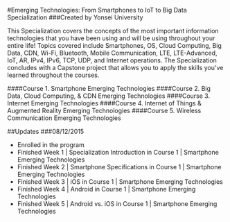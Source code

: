 #Emerging Technologies: From Smartphones to IoT to Big Data Specialization
###Created by Yonsei University

This Specialization covers the concepts of the most important information technologies that you have been using and will be using throughout your entire life! Topics covered include Smartphones, OS, Cloud Computing, Big Data, CDN, Wi-Fi, Bluetooth, Mobile Communication, LTE, LTE-Advanced, IoT, AR, IPv4, IPv6, TCP, UDP, and Internet operations. The Specialization concludes with a Capstone project that allows you to apply the skills you've learned throughout the courses.

####Course 1. Smartphone Emerging Technologies
####Course 2. Big Data, Cloud Computing, & CDN Emerging Technologies
####Course 3. Internet Emerging Technologies
####Course 4. Internet of Things & Augmented Reality Emerging Technologies
####Course 5. Wireless Communication Emerging Technologies

##Updates
###08/12/2015
- Enrolled in the program
- Finished Week 1 | Specialization Introduction in Course 1 | Smartphone Emerging Technologies
- Finished Week 2 | Smartphone Specifications in Course 1 | Smartphone Emerging Technologies
- Finished Week 3 | iOS in Course 1 | Smartphone Emerging Technologies
- Finished Week 4 | Android in Course 1 | Smartphone Emerging Technologies
- Finished Week 5 | Android vs. iOS in Course 1 | Smartphone Emerging Technologies